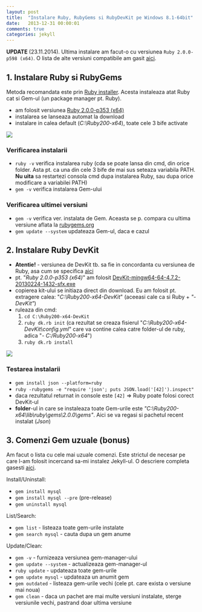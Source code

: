 ```yaml
---
layout: post
title:  "Instalare Ruby, RubyGems si RubyDevKit pe Windows 8.1-64bit"
date:   2013-12-31 00:00:01
comments: true
categories: jekyll
---
```


**UPDATE** (23.11.2014). Ultima instalare am facut-o cu versiunea `Ruby 2.0.0-p598 (x64)`. O lista de alte versiuni compatibile am gasit [aici](http://jekyll-windows.juthilo.com/).


## 1. Instalare Ruby si RubyGems

Metoda recomandata este prin [Ruby installer](http://rubyinstaller.org). Acesta instaleaza atat Ruby cat si Gem-ul (un package manager pt. Ruby). 

- am folosit versiunea [Ruby 2.0.0-p353 (x64)](http://dl.bintray.com/oneclick/rubyinstaller/rubyinstaller-2.0.0-p353-x64.exe?direct)
- instalarea se lanseaza automat la download
- instalare in calea default (*C:\Ruby200-x64*), toate cele 3 bife activate

![](https://dl.dropboxusercontent.com/u/43065769/blog/images/2014/installed-ruby.png)

### Verificarea instalarii

- `ruby -v` verifica instalarea ruby
(cda se poate lansa din cmd, din orice folder. Asta pt. ca una din cele 3 bife de mai sus seteaza variabila PATH. **Nu uita** sa restartezi consola cmd dupa instalarea Ruby, sau dupa orice modificare a variabilei PATH)
- `gem -v` verifica instalarea Gem-ului

### Verificarea ultimei versiuni

- `gem -v` verifica ver. instalata de Gem. Aceasta se p. compara cu ultima versiune aflata la [rubygems.org](http://rubygems.org)
- `gem update --system` updateaza Gem-ul, daca e cazul

## 2. Instalare Ruby DevKit

- **Atentie!** - versiunea de DevKit tb. sa fie in concordanta cu versiunea de Ruby, asa cum se specifica [aici](http://rubyinstaller.org/downloads)
- pt. "_Ruby 2.0.0-p353 (x64)_" am folosit [DevKit-mingw64-64-4.7.2-20130224-1432-sfx.exe](http://cdn.rubyinstaller.org/archives/devkits/DevKit-mingw64-64-4.7.2-20130224-1432-sfx.exe)
- copierea kit-ului se initiaza direct din download. Eu am folosit pt. extragere calea: "_C:\Ruby200-x64-DevKit_" (aceeasi cale ca si Ruby + _"-DevKit"_)
- ruleaza din cmd: 
	1.  `cd C:\Ruby200-x64-DevKit`
	2.  `ruby dk.rb init` (ca rezultat se creaza fisierul "_C:\Ruby200-x64-DevKit\config.yml_" care va contine calea catre folder-ul de ruby, adica "_- C:/Ruby200-x64_")
	3.  `ruby dk.rb install`
 
![](https://dl.dropboxusercontent.com/u/43065769/blog/images/2014/installed-rubydevkit.png)

### Testarea instalarii

- `gem install json --platform=ruby`
- `ruby -rubygems -e "require 'json'; puts JSON.load('[42]').inspect"` 
 - daca rezultatul returnat in console este `[42]` => Ruby poate folosi corect DevKit-ul
 - **folder**-ul in care se instaleaza toate Gem-urile este _"C:\Ruby200-x64\lib\ruby\gems\2.0.0\gems"_. Aici se va regasi si pachetul recent instalat (_Json_)


## 3. Comenzi Gem uzuale (bonus)

Am facut o lista cu cele mai uzuale comenzi. Este strictul de necesar pe care l-am folosit incercand sa-mi instalez Jekyll-ul. O descriere completa gasesti [aici](http://guides.rubygems.org/command-reference/).

Install/Uninstall:

- `gem install mysql`
- `gem install mysql --pre` (pre-release)
- `gem uninstall mysql`

List/Search:

- `gem list` - listeaza toate gem-urile instalate
- `gem search mysql` - cauta dupa un gem anume

Update/Clean:

- `gem -v` - furnizeaza versiunea gem-manager-ului
- `gem update --system` - actualizeaza gem-manager-ul
- `ruby update` - updateaza toate gem-urile
- `gem update mysql` - updateaza un anumit gem
- `gem outdated` - listeaza gem-urile vechi (cele pt. care exista o versiune mai noua)
- `gem clean` - daca un pachet are mai multe versiuni instalate, sterge versiunile vechi, pastrand doar ultima versiune